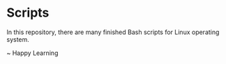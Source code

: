 # Scripts

In this repository, there are many finished Bash scripts for Linux operating system.

~ Happy Learning
